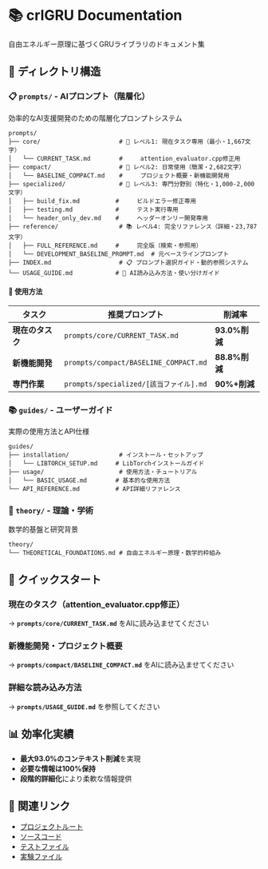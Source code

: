 # 📚 crlGRU Documentation

自由エネルギー原理に基づくGRUライブラリのドキュメント集

## 📁 ディレクトリ構造

### 📋 `prompts/` - AIプロンプト（階層化）
効率的なAI支援開発のための階層化プロンプトシステム

```
prompts/
├── core/                      # 🎯 レベル1: 現在タスク専用（最小・1,667文字）
│   └── CURRENT_TASK.md        #     attention_evaluator.cpp修正用
├── compact/                   # 🚀 レベル2: 日常使用（簡潔・2,682文字）
│   └── BASELINE_COMPACT.md    #     プロジェクト概要・新機能開発用
├── specialized/               # 🔧 レベル3: 専門分野別（特化・1,000-2,000文字）
│   ├── build_fix.md          #     ビルドエラー修正専用
│   ├── testing.md            #     テスト実行専用
│   └── header_only_dev.md    #     ヘッダーオンリー開発専用
├── reference/                 # 📚 レベル4: 完全リファレンス（詳細・23,787文字）
│   ├── FULL_REFERENCE.md     #     完全版（検索・参照用）
│   └── DEVELOPMENT_BASELINE_PROMPT.md  # 元ベースラインプロンプト
├── INDEX.md                   # 📋 プロンプト選択ガイド・動的参照システム
└── USAGE_GUIDE.md            # 🤖 AI読み込み方法・使い分けガイド
```

#### 🎯 使用方法
| タスク | 推奨プロンプト | 削減率 |
|--------|---------------|--------|
| **現在のタスク** | `prompts/core/CURRENT_TASK.md` | **93.0%削減** |
| **新機能開発** | `prompts/compact/BASELINE_COMPACT.md` | **88.8%削減** |
| **専門作業** | `prompts/specialized/[該当ファイル].md` | **90%+削減** |

### 📚 `guides/` - ユーザーガイド
実際の使用方法とAPI仕様

```
guides/
├── installation/              # インストール・セットアップ
│   └── LIBTORCH_SETUP.md     # LibTorchインストールガイド
├── usage/                     # 使用方法・チュートリアル
│   └── BASIC_USAGE.md        # 基本的な使用方法
└── API_REFERENCE.md          # API詳細リファレンス
```

### 📘 `theory/` - 理論・学術
数学的基盤と研究背景

```
theory/
└── THEORETICAL_FOUNDATIONS.md # 自由エネルギー原理・数学的枠組み
```

## 🚀 クイックスタート

### 現在のタスク（attention_evaluator.cpp修正）
→ **`prompts/core/CURRENT_TASK.md`** をAIに読み込ませてください

### 新機能開発・プロジェクト概要
→ **`prompts/compact/BASELINE_COMPACT.md`** をAIに読み込ませてください

### 詳細な読み込み方法
→ **`prompts/USAGE_GUIDE.md`** を参照してください

## 📊 効率化実績
- **最大93.0%のコンテキスト削減**を実現
- **必要な情報は100%保持**
- **段階的詳細化**により柔軟な情報提供

## 🔗 関連リンク
- [プロジェクトルート](../)
- [ソースコード](../src/)
- [テストファイル](../tests/)
- [実験ファイル](../tmp/)
